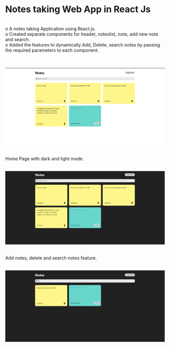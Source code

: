 # Notes taking Web App in React Js
</br>
o	A notes taking Application using React.js. </br>
o	Created separate components for header, noteslist, note, add new note and search.</br>
o	Added the features to dynamically Add, Delete, search notes by passing the required parameters to each component.</br>
</br>
</br>

![Screenshot](https://github.com/styxOO7/Notes-App-/blob/master/1.png) 

</br>
Home Page with dark and light mode. </br>
</br>

![Screenshot](https://github.com/styxOO7/Notes-App-/blob/master/2.png) 

</br>
Add notes, delete and search notes feature. </br>
</br>

![Screenshot](https://github.com/styxOO7/Notes-App-/blob/master/3.png)

</br>

